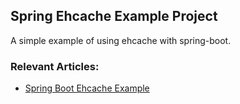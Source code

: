 ## Spring Ehcache Example Project

A simple example of using ehcache with spring-boot.

### Relevant Articles:
- [Spring Boot Ehcache Example](https://www.baeldung.com/spring-boot-ehcache)

